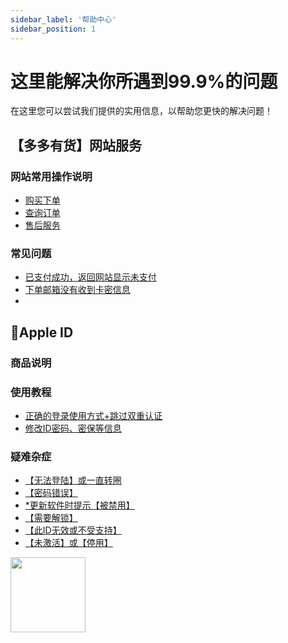 ```yaml
---
sidebar_label: '帮助中心'
sidebar_position: 1
---
```


# 这里能解决你所遇到99.9%的问题

在这里您可以尝试我们提供的实用信息，以帮助您更快的解决问题！



## 【多多有货】网站服务

### 网站常用操作说明
 - [购买下单](/tutorial-basics/mall-intro/purchase-order.md)
 - [查询订单](/tutorial-basics/mall-intro/order-search.md)
 - [售后服务](/docs/tutorial-basics/mall-intro/service)

### 常见问题

 - [已支付成功，返回网站显示未支付](/tutorial-basics/mall-help/intro.md)
 - [下单邮箱没有收到卡密信息](/tutorial-basics/mall-help/intro.md)
 - 


## 🍎Apple ID
### 商品说明
### 使用教程
 - [正确的登录使用方式+跳过双重认证](/tutorial-appleid/tutorial.md)
 - [修改ID密码、密保等信息](/tutorial-appleid/tutorial.md)
### 疑难杂症
 - [【无法登陆】或一直转圈](/tutorial-appleid/question.md)
 - [【密码错误】](/tutorial-appleid/question.md)
 - [*更新软件时提示【被禁用】](/tutorial-appleid/question.md)
 - [【需要解锁】](/tutorial-appleid/question.md)
 - [【此ID无效或不受支持】](/tutorial-appleid/question.md)
 - [【未激活】或【停用】](/tutorial-appleid/question.md)




<img src="https://file.duoduo.hk.cn/imgs/docs/smileface.gif" width="120" height="120">
<!--stackedit_data:
eyJoaXN0b3J5IjpbMTIzMzg0NzkyMCwtMTk4NjcwMjM4LC03Mj
k5MTE5NjUsLTIyNDA0NzYxMSwtMjA3MDQ3ODk5LC0xNzA2NzMz
MjMxLDE0NDE4ODk1OTYsLTgyMTY4ODg1LC0zMTQwMjA3NTUsLT
I5ODc2MTU0Myw0ODc0MDc4MzUsMTM2NzQ5ODYzMF19
-->